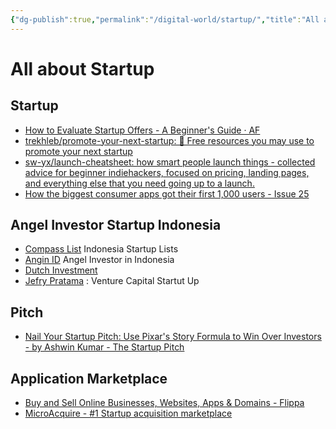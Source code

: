 ```yaml
---
{"dg-publish":true,"permalink":"/digital-world/startup/","title":"All about Startup","tags":["startup"],"noteIcon":""}
---
```



# All about Startup

## Startup

- [How to Evaluate Startup Offers - A Beginner's Guide · AF](https://faingezicht.com/articles/2021/09/20/evaluating-startup-offers/)
- [trekhleb/promote-your-next-startup: 🚀 Free resources you may use to promote your next startup](https://github.com/trekhleb/promote-your-next-startup)
- [sw-yx/launch-cheatsheet: how smart people launch things - collected advice for beginner indiehackers, focused on pricing, landing pages, and everything else that you need going up to a launch.](https://github.com/sw-yx/launch-cheatsheet/)
- [How the biggest consumer apps got their first 1,000 users - Issue 25](https://www.lennysnewsletter.com/p/how-the-biggest-consumer-apps-got)

## Angel Investor Startup Indonesia

- [Compass List](https://www.compasslist.com/) Indonesia Startup Lists
- [Angin ID](https://www.angin.id/) Angel Investor in Indonesia
- [Dutch Investment](https://www.angin.id/wp-content/uploads/2020/05/Connecting-Indonesian-Startups-and-Dutch-Companies-52020.pdf)
- [Jefry Pratama](https://www.linkedin.com/in/jefry-pratama-51745860/%0A) : Venture Capital Startut Up

## Pitch

- [Nail Your Startup Pitch: Use Pixar's Story Formula to Win Over Investors - by Ashwin Kumar - The Startup Pitch](https://startuppitch.substack.com/p/nail-your-startup-pitch-use-pixars)

## Application Marketplace

- [Buy and Sell Online Businesses, Websites, Apps & Domains - Flippa](https://flippa.com/)
- [MicroAcquire - #1 Startup acquisition marketplace](https://microacquire.com/)
